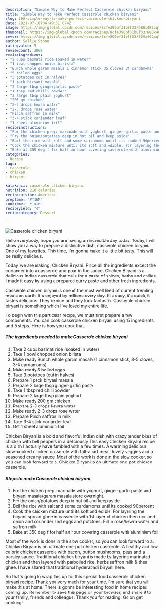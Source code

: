 ```yaml
---
description: "Simple Way to Make Perfect Casserole chicken biryani"
title: "Simple Way to Make Perfect Casserole chicken biryani"
slug: 190-simple-way-to-make-perfect-casserole-chicken-biryani
date: 2021-07-10T04:49:51.074Z
image: https://img-global.cpcdn.com/recipes/8cfe390bf31b8f33/680x482cq70/casserole-chicken-biryani-recipe-main-photo.jpg
thumbnail: https://img-global.cpcdn.com/recipes/8cfe390bf31b8f33/680x482cq70/casserole-chicken-biryani-recipe-main-photo.jpg
cover: https://img-global.cpcdn.com/recipes/8cfe390bf31b8f33/680x482cq70/casserole-chicken-biryani-recipe-main-photo.jpg
author: Sallie Stone
ratingvalue: 5
reviewcount: 2068
recipeingredient:
- "2 cups basmati rice soaked in water"
- "1 bowl chopped onion birista"
- "Bunch whole garam masala 1 cinnamon stick 35 cloves 34 cardamoms"
- "5 boiled eggs"
- "3 potatoes cut in halves"
- "1 pack biryani masala"
- "2 large tbsp gingergarlic paste"
- "1 tbsp red chilli powder"
- "2 large tbsp plain yoghurt"
- "200 gm chicken"
- "2-3 drops kewra water"
- "2-3 drops rose water"
- "Pinch saffron in milk"
- "3-4 stick coriander leaf"
- "1 sheet aluminium foil"
recipeinstructions:
- "For the chicken prep: marinade with yoghurt, ginger-garlic paste and biryani masala/garam masala store overnight."
- "Fry the onion/potatoes deep in hot oil and keep aside"
- "Boil the rice with salt and some cardamoms until its cooked 90percent"
- "Cook the chicken mixture until its soft and edible. For layering the biryani spread ghee in casserole with 1st layer of chicken then rice and onion and coriander and eggs and potatoes. Fill in rose/kewra water and saffron milk"
- "Bake at 350 deg f for half an hour covering casserole with aluminium foil"
categories:
- Recipe
tags:
- casserole
- chicken
- biryani

katakunci: casserole chicken biryani 
nutrition: 218 calories
recipecuisine: American
preptime: "PT16M"
cooktime: "PT41M"
recipeyield: "4"
recipecategory: Dessert

---
```



![Casserole chicken biryani](https://img-global.cpcdn.com/recipes/8cfe390bf31b8f33/680x482cq70/casserole-chicken-biryani-recipe-main-photo.jpg)

Hello everybody, hope you are having an incredible day today. Today, I will show you a way to prepare a distinctive dish, casserole chicken biryani. One of my favorites. This time, I'm gonna make it a little bit tasty. This will be really delicious.

Today, we are making, Chicken Biryani. Place all the ingredients except the coriander into a casserole and pour in the sauce. Chicken Biryani is a delicious Indian casserole that calls for a paste of spices, herbs and chilies. I made it easy by using a prepared curry paste and other fresh ingredients.

Casserole chicken biryani is one of the most well liked of current trending meals on earth. It's enjoyed by millions every day. It is easy, it's quick, it tastes delicious. They're nice and they look fantastic. Casserole chicken biryani is something which I've loved my entire life.


To begin with this particular recipe, we must first prepare a few components. You can cook casserole chicken biryani using 15 ingredients and 5 steps. Here is how you cook that.

<!--inarticleads1-->

##### The ingredients needed to make Casserole chicken biryani:

1. Take 2 cups basmati rice (soaked in water)
1. Take 1 bowl chopped onion birista
1. Make ready Bunch whole garam masala (1 cinnamon stick, 3-5 cloves, 3-4 cardamoms)
1. Make ready 5 boiled eggs
1. Take 3 potatoes (cut in halves)
1. Prepare 1 pack biryani masala
1. Prepare 2 large tbsp ginger-garlic paste
1. Take 1 tbsp red chilli powder
1. Prepare 2 large tbsp plain yoghurt
1. Make ready 200 gm chicken
1. Prepare 2-3 drops kewra water
1. Make ready 2-3 drops rose water
1. Prepare Pinch saffron in milk
1. Take 3-4 stick coriander leaf
1. Get 1 sheet aluminium foil


Chicken Biryani is a bold and flavorful Indian dish with crazy tender bites of chicken with bell peppers in a deliciously This easy Chicken Biryani recipe is a dish I actually have fumbled with a few times. A warming delicious slow-cooked chicken casserole with fall-apart meat, lovely veggies and a seasoned creamy sauce. Most of the work is done in the slow cooker, so you can look forward to a. Chicken Biryani is an ultimate one-pot chicken casserole. 

<!--inarticleads2-->

##### Steps to make Casserole chicken biryani:

1. For the chicken prep: marinade with yoghurt, ginger-garlic paste and biryani masala/garam masala store overnight.
1. Fry the onion/potatoes deep in hot oil and keep aside
1. Boil the rice with salt and some cardamoms until its cooked 90percent
1. Cook the chicken mixture until its soft and edible. For layering the biryani spread ghee in casserole with 1st layer of chicken then rice and onion and coriander and eggs and potatoes. Fill in rose/kewra water and saffron milk
1. Bake at 350 deg f for half an hour covering casserole with aluminium foil


Most of the work is done in the slow cooker, so you can look forward to a. Chicken Biryani is an ultimate one-pot chicken casserole. A healthy and low calorie chicken casserole with bacon, button mushrooms, peas and a parsley sauce. Traditional chicken biryani is made by layering marinated chicken and then layered with parboiled rice, herbs,saffron milk &amp; then ghee. I have shared that traditional hyderabadi biryani here. 

So that's going to wrap this up for this special food casserole chicken biryani recipe. Thank you very much for your time. I'm sure that you will make this at home. There is gonna be interesting food in home recipes coming up. Remember to save this page on your browser, and share it to your family, friends and colleague. Thank you for reading. Go on get cooking!
